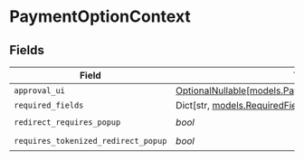 # PaymentOptionContext


## Fields

| Field                                                                                                  | Type                                                                                                   | Required                                                                                               | Description                                                                                            |
| ------------------------------------------------------------------------------------------------------ | ------------------------------------------------------------------------------------------------------ | ------------------------------------------------------------------------------------------------------ | ------------------------------------------------------------------------------------------------------ |
| `approval_ui`                                                                                          | [OptionalNullable[models.PaymentOptionContextApprovalUI]](../models/paymentoptioncontextapprovalui.md) | :heavy_minus_sign:                                                                                     | N/A                                                                                                    |
| `required_fields`                                                                                      | Dict[str, [models.RequiredFields2](../models/requiredfields2.md)]                                      | :heavy_minus_sign:                                                                                     | N/A                                                                                                    |
| `redirect_requires_popup`                                                                              | *bool*                                                                                                 | :heavy_check_mark:                                                                                     | N/A                                                                                                    |
| `requires_tokenized_redirect_popup`                                                                    | *bool*                                                                                                 | :heavy_check_mark:                                                                                     | N/A                                                                                                    |